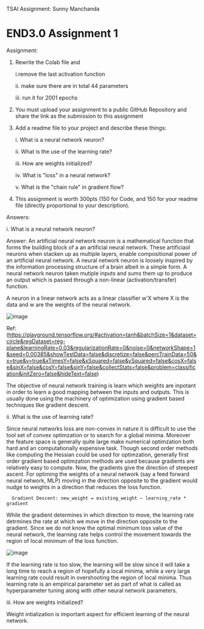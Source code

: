TSAI Assignment: Sunny Manchanda

# END3.0 Assignment 1

Assignment:

1. Rewrite the Colab file and 

      i.remove the last activation function
      
      ii. make sure there are in total 44 parameters
      
      iii. run it for 2001 epochs

2. You must upload your assignment to a public GitHub Repository and share the link as the submission to this assignment 

3. Add a readme file to your project and describe these things:

      i. What is a neural network neuron?

      ii. What is the use of the learning rate?

      iii. How are weights initialized?

      iv. What is "loss" in a neural network?

      v. What is the "chain rule" in gradient flow?

4. This assignment is worth 300pts (150 for Code, and 150 for your readme file (directly proportional to your description). 

Answers:

i. What is a neural network neuron?

Answer: An artificial neural network neuron is a mathematical function that forms the building block of a an artificial neural network. These artificiaol neurons when stacken up as multiple layers, enable compositional power of an artificial neural network. A neural network neuron is loosely inspired by the information processing structure of a brain albeit in a simple form. A neural network neuron taken mutiple inputs and sums them up to produce an output which is passed through a non-linear (activation/transfer) function.  

A neuron in a linear network acts as a linear classifier w'X where X is the data and w are the weights of the neural network.

![image](https://user-images.githubusercontent.com/91345062/134740815-a674b178-8a23-435c-9164-cbe64077c600.png)

Ref: (https://playground.tensorflow.org/#activation=tanh&batchSize=1&dataset=circle&regDataset=reg-plane&learningRate=0.03&regularizationRate=0&noise=0&networkShape=1&seed=0.00385&showTestData=false&discretize=false&percTrainData=50&x=true&y=true&xTimesY=false&xSquared=false&ySquared=false&cosX=false&sinX=false&cosY=false&sinY=false&collectStats=false&problem=classification&initZero=false&hideText=false)

The objective of neural network training is learn which weights are inpotant in order to learn a good mapping between the inputs and outputs. This is usually done using the machinery of optimization using gradient based techniques like gradient descent.

ii. What is the use of learning rate?

Since neural networks loss are non-convex in nature it is difficult to use the tool set of convex optimzation or to search for a global minima. Moreover the feature space is generally quite large make numerical optimzation both hard and an computationally expensive task. Though second order methods like computing the Hessian could be used for optimzation, generally first order gradient based optimzation methods are used because gradients are relatively easy to compute. Now, the gradients give the direction of steepest ascent. For optiming the weights of a neural network (say a feed forward neural network, MLP) moving in the direction opposite to the gradient would nudge to weights
in a direction that reduces the loss function. 

      Gradient Descent: new_weight = existing_weight — learning_rate * gradient

While the gradient determines in which direction to move, the learning rate detrmines the rate at which we move in the direction opposite to the gradient. Since we do not know the optimal minimum loss value of the neural network, the learning rate helps control the movement towards the region of local minimum of the loss function.

![image](https://user-images.githubusercontent.com/91345062/134743088-acc86598-b5bd-46e8-87b5-97b1bd8c3d22.png)

If the learning rate is too slow, the learning will be slow since it will take a long time to reach a region of hopefully a local minima, while a very large learning rate could result in overshooting the region of local minima. Thus learning rate is an empirical parameter set as part of what is called as hyperparameter tuning along with other neural network parameters. 

     
iii. How are weights initialized?

Weight intialization is important aspect for efficient learning of the neural network.  
